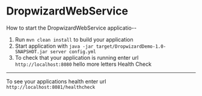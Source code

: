 # DropwizardWebService

How to start the DropwizardWebService applicatio--

1. Run `mvn clean install` to build your application
1. Start application with `java -jar target/DropwizardDemo-1.0-SNAPSHOT.jar server config.yml`
1. To check that your application is running enter url `http://localhost:8080`
hello
more letters
Health Check
---

To see your applications health enter url `http://localhost:8081/healthcheck`
